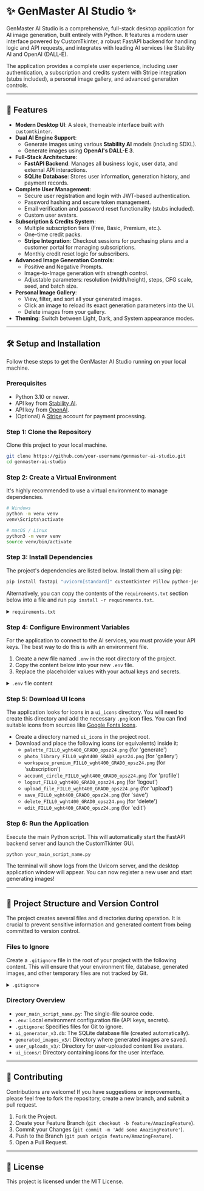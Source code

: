# ✨ GenMaster AI Studio ✨

GenMaster AI Studio is a comprehensive, full-stack desktop application for AI image generation, built entirely with Python. It features a modern user interface powered by CustomTkinter, a robust FastAPI backend for handling logic and API requests, and integrates with leading AI services like Stability AI and OpenAI (DALL-E).

The application provides a complete user experience, including user authentication, a subscription and credits system with Stripe integration (stubs included), a personal image gallery, and advanced generation controls.



---

## 🚀 Features

-   **Modern Desktop UI**: A sleek, themeable interface built with `customtkinter`.
-   **Dual AI Engine Support**:
    -   Generate images using various **Stability AI** models (including SDXL).
    -   Generate images using **OpenAI's DALL-E 3**.
-   **Full-Stack Architecture**:
    -   **FastAPI Backend**: Manages all business logic, user data, and external API interactions.
    -   **SQLite Database**: Stores user information, generation history, and payment records.
-   **Complete User Management**:
    -   Secure user registration and login with JWT-based authentication.
    -   Password hashing and secure token management.
    -   Email verification and password reset functionality (stubs included).
    -   Custom user avatars.
-   **Subscription & Credits System**:
    -   Multiple subscription tiers (Free, Basic, Premium, etc.).
    -   One-time credit packs.
    -   **Stripe Integration**: Checkout sessions for purchasing plans and a customer portal for managing subscriptions.
    -   Monthly credit reset logic for subscribers.
-   **Advanced Image Generation Controls**:
    -   Positive and Negative Prompts.
    -   Image-to-Image generation with strength control.
    -   Adjustable parameters: resolution (width/height), steps, CFG scale, seed, and batch size.
-   **Personal Image Gallery**:
    -   View, filter, and sort all your generated images.
    -   Click an image to reload its exact generation parameters into the UI.
    -   Delete images from your gallery.
-   **Theming**: Switch between Light, Dark, and System appearance modes.

---

## 🛠️ Setup and Installation

Follow these steps to get the GenMaster AI Studio running on your local machine.

### Prerequisites

-   Python 3.10 or newer.
-   API key from [Stability AI](https://platform.stability.ai/account/keys).
-   API key from [OpenAI](https://platform.openai.com/api-keys).
-   (Optional) A [Stripe](https://stripe.com/) account for payment processing.

### Step 1: Clone the Repository

Clone this project to your local machine.

```bash
git clone https://github.com/your-username/genmaster-ai-studio.git
cd genmaster-ai-studio
```

### Step 2: Create a Virtual Environment

It's highly recommended to use a virtual environment to manage dependencies.

```bash
# Windows
python -m venv venv
venv\Scripts\activate

# macOS / Linux
python3 -m venv venv
source venv/bin/activate
```

### Step 3: Install Dependencies

The project's dependencies are listed below. Install them all using pip:

```bash
pip install fastapi "uvicorn[standard]" customtkinter Pillow python-jose[cryptography] passlib[bcrypt] python-multipart requests
```

Alternatively, you can copy the contents of the `requirements.txt` section below into a file and run `pip install -r requirements.txt`.

<details>
<summary><code>requirements.txt</code></summary>

```text
# FastAPI and Web Server
fastapi
uvicorn[standard]

# GUI Framework
customtkinter
Pillow

# Authentication and Security
python-jose[cryptography]
passlib[bcrypt]
python-multipart

# API Client
requests
```
</details>

### Step 4: Configure Environment Variables

For the application to connect to the AI services, you must provide your API keys. The best way to do this is with an environment file.

1.  Create a new file named `.env` in the root directory of the project.
2.  Copy the content below into your new `.env` file.
3.  Replace the placeholder values with your actual keys and secrets.

<details>
<summary><code>.env</code> file content</summary>

```dotenv
# ===============================================
# GenMaster AI Studio - Environment Configuration
# ===============================================
#
# This file stores your secret keys and configuration.
# Do not share this file or commit it to version control.
#

# --- AI API Keys ---
# Get your API key from https://platform.stability.ai/account/keys
STABILITY_API_KEY="YOUR_STABILITY_AI_API_KEY_HERE"

# Get your API key from https://platform.openai.com/api-keys
OPENAI_API_KEY="YOUR_OPENAI_API_KEY_HERE"

# --- Security (IMPORTANT) ---
# Replace this with a long, random, and secret string.
# You can generate one using: python -c 'import secrets; print(secrets.token_hex(32))'
SECRET_KEY="a_very_secret_key_for_jwt_v3_change_me_now"

# --- Stripe Configuration (Optional) ---
# These are required only if you want to test the payment functionality.
# Get these keys from your Stripe Dashboard (https://dashboard.stripe.com/test/apikeys).
STRIPE_SECRET_KEY="sk_test_YOUR_STRIPE_SECRET_KEY"
STRIPE_PUBLISHABLE_KEY="pk_test_YOUR_STRIPE_PUBLISHABLE_KEY"
# This is the signing secret for your webhook endpoint.
STRIPE_WEBHOOK_SECRET="whsec_YOUR_STRIPE_WEBHOOK_SECRET"
# Get this by creating a new configuration at https://dashboard.stripe.com/test/settings/billing/portal
STRIPE_CUSTOMER_PORTAL_LINK="YOUR_STRIPE_CUSTOMER_PORTAL_CONFIG_LINK_HERE"
```
</details>

### Step 5: Download UI Icons

The application looks for icons in a `ui_icons` directory. You will need to create this directory and add the necessary `.png` icon files. You can find suitable icons from sources like [Google Fonts Icons](https://fonts.google.com/icons).

-   Create a directory named `ui_icons` in the project root.
-   Download and place the following icons (or equivalents) inside it:
    -   `palette_FILL0_wght400_GRAD0_opsz24.png` (for 'generate')
    -   `photo_library_FILL0_wght400_GRAD0_opsz24.png` (for 'gallery')
    -   `workspace_premium_FILL0_wght400_GRAD0_opsz24.png` (for 'subscription')
    -   `account_circle_FILL0_wght400_GRAD0_opsz24.png` (for 'profile')
    -   `logout_FILL0_wght400_GRAD0_opsz24.png` (for 'logout')
    -   `upload_file_FILL0_wght400_GRAD0_opsz24.png` (for 'upload')
    -   `save_FILL0_wght400_GRAD0_opsz24.png` (for 'save')
    -   `delete_FILL0_wght400_GRAD0_opsz24.png` (for 'delete')
    -   `edit_FILL0_wght400_GRAD0_opsz24.png` (for 'edit')

### Step 6: Run the Application

Execute the main Python script. This will automatically start the FastAPI backend server and launch the CustomTkinter GUI.

```bash
python your_main_script_name.py
```

The terminal will show logs from the Uvicorn server, and the desktop application window will appear. You can now register a new user and start generating images!

---

## 📂 Project Structure and Version Control

The project creates several files and directories during operation. It is crucial to prevent sensitive information and generated content from being committed to version control.

### Files to Ignore

Create a `.gitignore` file in the root of your project with the following content. This will ensure that your environment file, database, generated images, and other temporary files are not tracked by Git.

<details>
<summary><code>.gitignore</code></summary>

```gitignore
# Python
__pycache__/
*.py[cod]
*$py.class

# Virtual environment
/venv/
/.venv/
/env/
/ENV/
/virtualenv/

# Database
*.db
*.sqlite3

# Environment variables
.env

# Generated Content
/generated_images_v3/
/user_uploads_v3/

# IDE and OS specific
.idea/
.vscode/
.DS_Store
```
</details>

### Directory Overview

-   `your_main_script_name.py`: The single-file source code.
-   `.env`: Local environment configuration file (API keys, secrets).
-   `.gitignore`: Specifies files for Git to ignore.
-   `ai_generator_v3.db`: The SQLite database file (created automatically).
-   `generated_images_v3/`: Directory where generated images are saved.
-   `user_uploads_v3/`: Directory for user-uploaded content like avatars.
-   `ui_icons/`: Directory containing icons for the user interface.

---

## 🤝 Contributing

Contributions are welcome! If you have suggestions or improvements, please feel free to fork the repository, create a new branch, and submit a pull request.

1.  Fork the Project.
2.  Create your Feature Branch (`git checkout -b feature/AmazingFeature`).
3.  Commit your Changes (`git commit -m 'Add some AmazingFeature'`).
4.  Push to the Branch (`git push origin feature/AmazingFeature`).
5.  Open a Pull Request.

---

## 📜 License

This project is licensed under the MIT License.